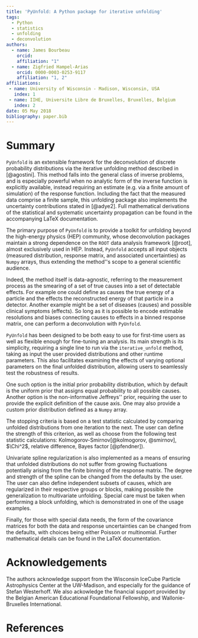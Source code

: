 ```yaml
---
title: 'PyUnfold: A Python package for iterative unfolding'
tags:
  - Python
  - statistics
  - unfolding
  - deconvolution
authors:
  - name: James Bourbeau
    orcid: 
    affiliation: "1" 
  - name: Zigfried Hampel-Arias
    orcid: 0000-0003-0253-9117
    affiliation: "1, 2"
affiliations:
 - name: University of Wisconsin - Madison, Wisconsin, USA
   index: 1
 - name: IIHE, Universite Libre de Bruxelles, Bruxelles, Belgium
   index: 2
date: 05 May 2018
bibliography: paper.bib
---
```


# Summary

``PyUnfold`` is an extensible framework for the deconvolution of discrete probability 
distributions via the iterative unfolding method described in [@agostini]. 
This method falls into the general class of inverse problems, and is especially powerful 
when no analytic form of the inverse function is explicitly available, instead requiring
an estimate (e.g. via a finite amount of simulation) of the response function.
Including the fact that the measured data comprise a finite sample, this unfolding package 
also implements the uncertainty contributions stated in [@adye2].
Full mathematical derivations of the statistical and systematic uncertainty propagation 
can be found in the accompanying LaTeX documentation.


The primary purpose of ``PyUnfold`` is to provide a toolkit for unfolding beyond the 
high-energy physics (HEP) community, whose deconvolution packages maintain a strong 
dependence on the ``ROOT`` data analysis framework [@root], almost exclusively used in HEP.
Instead, ``PyUnfold`` accepts all input objects (measured distribution, response matrix,
and associated uncertainties) as ``Numpy`` arrays, thus extending the method''s scope
to a general scientific audience.


Indeed, the method itself is data-agnostic, referring to the measurement process
as the smearing of a set of true causes into a set of detectable effects.
For example one could define as causes the true energy of a particle and the effects
the reconstructed energy of that particle in a detector.
Another example might be a set of diseases (causes) and possible clinical symptoms (effects).
So long as it is possible to encode estimable resolutions and biases connecting causes to 
effects in a binned response matrix, one can perform a deconvolution with ``PyUnfold``. 


``PyUnfold`` has been designed to be both easy to use for first-time users as well as 
flexible enough for fine-tuning an analysis.
Its main strength is its simplicity, requiring a single line to run via the ``iterative_unfold`` 
method, taking as input the user provided distributions and other runtime parameters.
This also facilitates examining the effects of varying optional parameters on the final 
unfolded distribution, allowing users to seamlessly test the robustness of results.


One such option is the initial prior probability distribution, which by default is the 
uniform prior that assigns equal probability to all possible causes.
Another option is the non-informative Jeffreys'' prior, requiring the user to provide
the explicit definition of the cause axis.
One may also provide a custom prior distribution defined as a ``Numpy`` array.


The stopping criteria is based on a test statistic calculated by comparing unfolded 
distributions from one iteration to the next.
The user can define the strength of this criterion, as well as choose from the 
following test statistic calculations: Kolmogorov-Smirnov[@kolmogorov, @smirnov],
$\Chi^2$, relative difference, Bayes factor [@pfendner]).


Univariate spline regularization is also implemented as a means of ensuring that unfolded 
distributions do not suffer from growing fluctuations potentially arising from the finite 
binning of the response matrix.
The degree and strength of the spline can be changed from the defaults by the user.
The user can also define independent subsets of causes, which are regularized in their 
respective groups or blocks, making possible the generalization to multivariate unfolding.
Special care must be taken when performing a block unfolding, which is demonstrated in 
one of the usage examples.


Finally, for those with special data needs, the form of the covariance matrices for both
the data and response uncertainties can be changed from the defaults, with choices
being either Poisson or multinomial.
Further mathematical details can be found in the LaTeX documentation.


# Acknowledgements

The authors acknowledge support from the Wisconsin IceCube Particle Astrophysics Center
at the UW-Madison, and especially for the guidance of Stefan Westerhoff.
We also ackowledge the financial support provided by the Belgian American Educational 
Foundational Fellowship, and Wallonie-Bruxelles International.

# References
